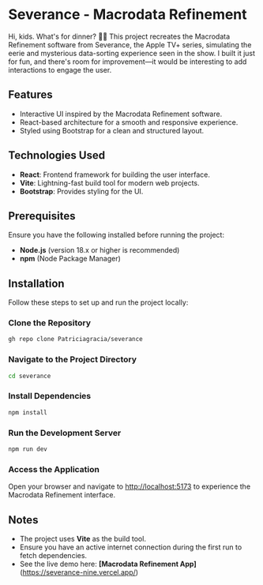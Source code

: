 # Severance - Macrodata Refinement


Hi, kids. What's for dinner? 👋🏻
This project recreates the Macrodata Refinement software from Severance, the Apple TV+ series, simulating the eerie and mysterious data-sorting experience seen in the show. I built it just for fun, and there's room for improvement—it would be interesting to add interactions to engage the user.

## Features

- Interactive UI inspired by the Macrodata Refinement software.
- React-based architecture for a smooth and responsive experience.
- Styled using Bootstrap for a clean and structured layout.

## Technologies Used

- **React**: Frontend framework for building the user interface.
- **Vite**: Lightning-fast build tool for modern web projects.
- **Bootstrap**: Provides styling for the UI.

## Prerequisites

Ensure you have the following installed before running the project:

- **Node.js** (version 18.x or higher is recommended)
- **npm** (Node Package Manager)

## Installation

Follow these steps to set up and run the project locally:

### Clone the Repository

```sh
gh repo clone Patriciagracia/severance
```

### Navigate to the Project Directory
```sh
cd severance
```

### Install Dependencies

```sh
npm install
```

### Run the Development Server

```sh
npm run dev
```

### Access the Application

Open your browser and navigate to [http://localhost:5173](http://localhost:5173) to experience the Macrodata Refinement interface.

## Notes

- The project uses **Vite** as the build tool.
- Ensure you have an active internet connection during the first run to fetch dependencies.
- See the live demo here: **[Macrodata Refinement App]**
  (https://severance-nine.vercel.app/)



